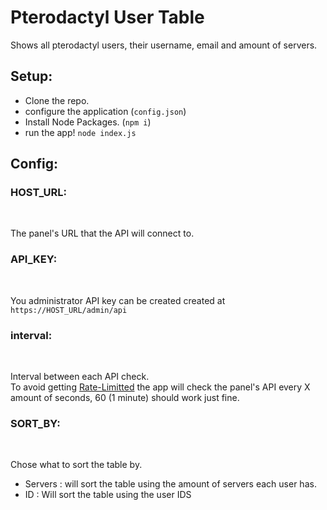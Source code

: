 # Pterodactyl User Table
 Shows all pterodactyl users, their username, email and amount of servers.

## Setup:
- Clone the repo.
- configure the application (`config.json`)
- Install Node Packages. (`npm i`)
- run the app! `node index.js`

## Config:

### HOST_URL: 
<br>

The panel's URL that the API will connect to.

### API_KEY: 
<br>

You administrator API key can be created created at `https://HOST_URL/admin/api`

### interval: 
<br>

Interval between each API check.<br>
To avoid getting [Rate-Limitted](https://en.wikipedia.org/wiki/Rate_limiting) the app will check the panel's API every X amount of seconds, 60 (1 minute) should work just fine. 


### SORT_BY: 
<br>

Chose what to sort the table by.

- Servers : will sort the table using the amount of servers each user has.
- ID : Will sort the table using the user IDS